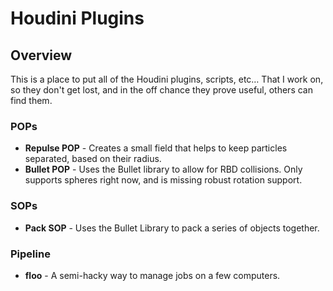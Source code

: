 # Houdini Plugins

## Overview
This is a place to put all of the Houdini plugins, scripts, etc… That I work on, so they don't get lost, and in the off chance they prove useful, others can find them.

### POPs
* **Repulse POP** - Creates a small field that helps to keep particles separated, based on their radius.
* **Bullet POP** - Uses the Bullet library to allow for RBD collisions. Only supports spheres right now, and is missing robust rotation support.

### SOPs
* **Pack SOP** - Uses the Bullet Library to pack a series of objects together.

### Pipeline
* **floo** - A semi-hacky way to manage jobs on a few computers.